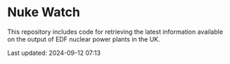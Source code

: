 # Nuke Watch

This repository includes code for retrieving the latest information available on the output of EDF nuclear power plants in the UK.

Last updated: 2024-09-12 07:13